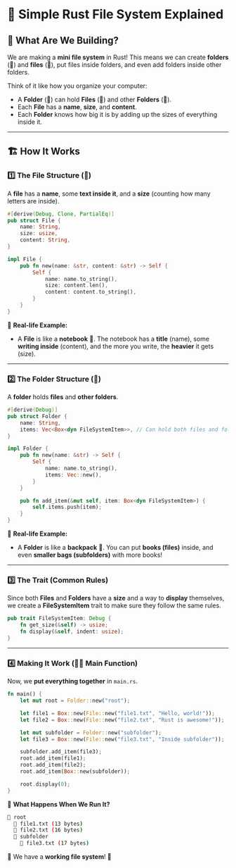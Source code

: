 # 📂 Simple Rust File System Explained

## 🚀 What Are We Building?
We are making a **mini file system** in Rust! This means we can create **folders** (📂) and **files** (📄), put files inside folders, and even add folders inside other folders.

Think of it like how you organize your computer:
- A **Folder** (📂) can hold **Files** (📄) and other **Folders** (📂).
- Each **File** has a **name**, **size**, and **content**.
- Each **Folder** knows how big it is by adding up the sizes of everything inside it.

---

## 🏗️ How It Works
### 1️⃣ The **File** Structure (📄)
A **file** has a **name**, some **text inside it**, and a **size** (counting how many letters are inside).

```rust
#[derive(Debug, Clone, PartialEq)]
pub struct File {
    name: String,
    size: usize,
    content: String,
}

impl File {
    pub fn new(name: &str, content: &str) -> Self {
        Self {
            name: name.to_string(),
            size: content.len(),
            content: content.to_string(),
        }
    }
}
```

📌 **Real-life Example:**
- A **File** is like a **notebook** 📖. The notebook has a **title** (name), some **writing inside** (content), and the more you write, the **heavier** it gets (size).

---

### 2️⃣ The **Folder** Structure (📂)
A **folder** holds **files** and **other folders**.

```rust
#[derive(Debug)]
pub struct Folder {
    name: String,
    items: Vec<Box<dyn FileSystemItem>>, // Can hold both files and folders
}

impl Folder {
    pub fn new(name: &str) -> Self {
        Self {
            name: name.to_string(),
            items: Vec::new(),
        }
    }

    pub fn add_item(&mut self, item: Box<dyn FileSystemItem>) {
        self.items.push(item);
    }
}
```

📌 **Real-life Example:**
- A **Folder** is like a **backpack** 🎒. You can put **books (files)** inside, and even **smaller bags (subfolders)** with more books!

---

### 3️⃣ The **Trait** (Common Rules)
Since both **Files** and **Folders** have a **size** and a way to **display** themselves, we create a **FileSystemItem** trait to make sure they follow the same rules.

```rust
pub trait FileSystemItem: Debug {
    fn get_size(&self) -> usize;
    fn display(&self, indent: usize);
}
```

---

### 4️⃣ Making It Work (👨‍💻 Main Function)
Now, we **put everything together** in `main.rs`.

```rust
fn main() {
    let mut root = Folder::new("root");

    let file1 = Box::new(File::new("file1.txt", "Hello, world!"));
    let file2 = Box::new(File::new("file2.txt", "Rust is awesome!"));

    let mut subfolder = Folder::new("subfolder");
    let file3 = Box::new(File::new("file3.txt", "Inside subfolder"));

    subfolder.add_item(file3);
    root.add_item(file1);
    root.add_item(file2);
    root.add_item(Box::new(subfolder));

    root.display(0);
}
```

📌 **What Happens When We Run It?**
```sh
📂 root
  📄 file1.txt (13 bytes)
  📄 file2.txt (16 bytes)
  📂 subfolder
    📄 file3.txt (17 bytes)
```

🎉 We have a **working file system**! 🚀

